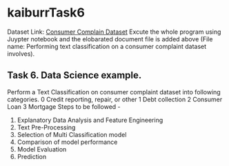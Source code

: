 # kaiburrTask6

Dataset Link: <a href="https://catalog.data.gov/dataset/consumer-complaint-database"> Consumer Complain Dataset</a>
Excute the whole program using Juypter notebook and the elobarated document file is added above (File name: Performing text classification on a consumer complaint dataset involves).
## Task 6. Data Science example.

Perform a Text Classification on consumer complaint dataset into following categories.
0 Credit reporting, repair, or other
1 Debt collection
2 Consumer Loan
3 Mortgage
Steps to be followed -
1. Explanatory Data Analysis and Feature Engineering
2. Text Pre-Processing
3. Selection of Multi Classification model
4. Comparison of model performance
5. Model Evaluation
6. Prediction

